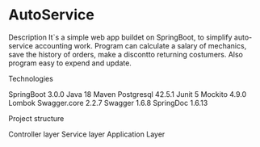 # AutoService

Description
It`s a simple web app buildet on SpringBoot, to simplify auto-service accounting work. Program can calculate a salary of mechanics,
save the history of orders, make a discontto returning costumers. Also program easy to expend and update.

Technologies

SpringBoot 3.0.0
Java 18
Maven
Postgresql 42.5.1
Junit 5
Mockito 4.9.0
Lombok
Swagger.core 2.2.7
Swagger 1.6.8
SpringDoc 1.6.13

Project structure

Controller layer
Service layer
Application Layer

